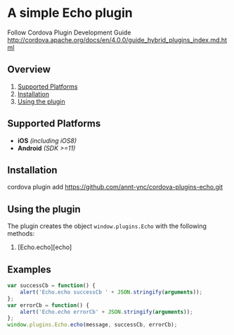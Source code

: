 A simple Echo plugin
====================
Follow Cordova Plugin Development Guide
http://cordova.apache.org/docs/en/4.0.0/guide_hybrid_plugins_index.md.html

## Overview
1. [Supported Platforms](#supported-platforms)
2. [Installation](#installation)
4. [Using the plugin](#using-the-plugin)

## Supported Platforms
- __iOS__ *(including iOS8)*
- __Android__ *(SDK >=11)*<br>

## Installation
cordova plugin add https://github.com/annt-ync/cordova-plugins-echo.git

## Using the plugin
The plugin creates the object `window.plugins.Echo` with the following methods:

1. [Echo.echo][echo]

##  Examples
```javascript
var successCb = function() {
    alert('Echo.echo successCb ' + JSON.stringify(arguments));
};
var errorCb = function() {
    alert('Echo.echo errorCb' + JSON.stringify(arguments));
};
window.plugins.Echo.echo(message, successCb, errorCb);
```